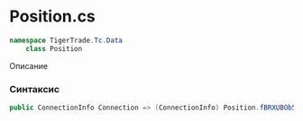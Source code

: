 
# Position.cs
```csharp
namespace TigerTrade.Tc.Data  
    class Position
```

Описание

### Синтаксис
```csharp
public ConnectionInfo Connection => (ConnectionInfo) Position.fBRXUBOb551IjHyD8pEr((object) this.Account);{ get; }
```
